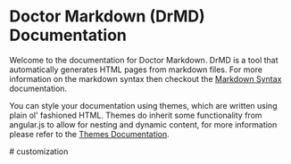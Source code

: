 # Doctor Markdown (DrMD) Documentation
Welcome to the documentation for Doctor Markdown. DrMD is a tool that automatically generates HTML pages from markdown files. For more information on the markdown syntax then checkout the [Markdown Syntax](/r/markdown) documentation.

You can style your documentation using themes, which are written using plain ol' fashioned HTML. Themes do inherit some functionality from angular.js to allow for nesting and dynamic content, for more information please refer to the [Themes Documentation](/r/themes).

#<a name="customization"></a> customization
